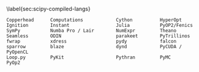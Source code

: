 
\label{sec:scipy-compiled-langs}
    
    Copperhead      Computations            Cython          HyperOpt
    Ignition        Instant                 Julia           PyOP2/Fenics
    SymPy           Numba Pro / Lair        NumExpr         Theano
    Seamless        ODIN                    parakeet        PyTrillinos
    fwrap           xdress                  pydy            falcon
    sparrow         blaze                   dynd            PyCUDA / PyOpenCL
    Loop.py         PyKit                   Pythran         PyMC
    PyOp2
